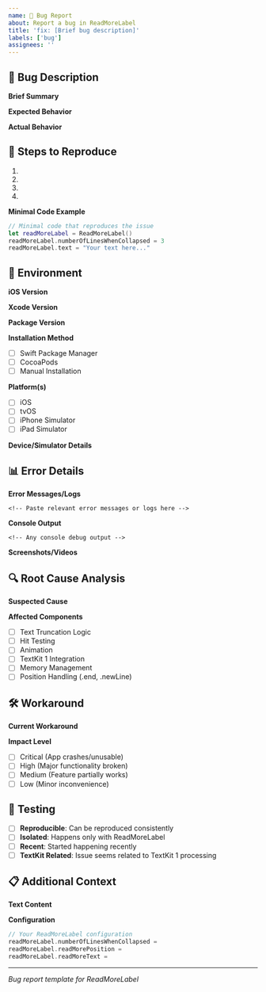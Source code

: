 ```yaml
---
name: 🐛 Bug Report
about: Report a bug in ReadMoreLabel
title: 'fix: [Brief bug description]'
labels: ['bug']
assignees: ''
---
```


## 🐛 Bug Description

**Brief Summary**  
<!-- One-line summary of the bug -->

**Expected Behavior**  
<!-- What should happen -->

**Actual Behavior**  
<!-- What actually happens -->

## 🔄 Steps to Reproduce

1. 
2. 
3. 
4. 

**Minimal Code Example**
```swift
// Minimal code that reproduces the issue
let readMoreLabel = ReadMoreLabel()
readMoreLabel.numberOfLinesWhenCollapsed = 3
readMoreLabel.text = "Your text here..."
```

## 📱 Environment

**iOS Version**  
<!-- Target iOS version -->

**Xcode Version**  
<!-- Run: xcode-select --version -->

**Package Version**  
<!-- ReadMoreLabel version -->

**Installation Method**  
- [ ] Swift Package Manager
- [ ] CocoaPods
- [ ] Manual Installation

**Platform(s)**  
- [ ] iOS
- [ ] tvOS
- [ ] iPhone Simulator
- [ ] iPad Simulator

**Device/Simulator Details**  
<!-- Device model, OS version, etc. -->

## 📊 Error Details

**Error Messages/Logs**
```
<!-- Paste relevant error messages or logs here -->
```

**Console Output**
```
<!-- Any console debug output -->
```

**Screenshots/Videos**  
<!-- If applicable, add screenshots or screen recordings -->

## 🔍 Root Cause Analysis

**Suspected Cause**  
<!-- If you have insights into what might be causing this -->

**Affected Components**  
- [ ] Text Truncation Logic
- [ ] Hit Testing
- [ ] Animation
- [ ] TextKit 1 Integration
- [ ] Memory Management
- [ ] Position Handling (.end, .newLine)

## 🛠 Workaround

**Current Workaround**  
<!-- If you found a temporary solution -->

**Impact Level**  
- [ ] Critical (App crashes/unusable)
- [ ] High (Major functionality broken)
- [ ] Medium (Feature partially works)
- [ ] Low (Minor inconvenience)

## 🧪 Testing

- [ ] **Reproducible**: Can be reproduced consistently
- [ ] **Isolated**: Happens only with ReadMoreLabel
- [ ] **Recent**: Started happening recently
- [ ] **TextKit Related**: Issue seems related to TextKit 1 processing

## 📋 Additional Context

**Text Content**  
<!-- If related to specific text content, provide samples -->

**Configuration**
```swift
// Your ReadMoreLabel configuration
readMoreLabel.numberOfLinesWhenCollapsed = 
readMoreLabel.readMorePosition = 
readMoreLabel.readMoreText = 
```

---
*Bug report template for ReadMoreLabel*